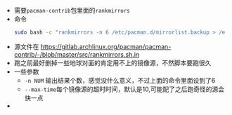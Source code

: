 - 需要`pacman-contrib`包里面的`rankmirrors`
- 命令
  ```bash
  sudo bash -c "rankmirrors -n 6 /etc/pacman.d/mirrorlist.backup > /etc/pacman.d/mirrorlist"
  ```
- 源文件在 https://gitlab.archlinux.org/pacman/pacman-contrib/-/blob/master/src/rankmirrors.sh.in
- 跑之前最好删掉一些地球对面的肯定用不上的镜像源，不然脚本要跑很久
- 一些参数
	- `-n NUM` 输出结果个数，感觉没什么意义，不过上面的命令里面设到了6
	- `--max-time`每个镜像源的超时时间，默认是10,可能配了之后跑奇怪的源会快一点
-